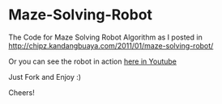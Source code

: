 Maze-Solving-Robot
========

The Code for Maze Solving Robot Algorithm as I posted in http://chipz.kandangbuaya.com/2011/01/maze-solving-robot/

Or you can see the robot in action [here in Youtube](http://www.youtube.com/watch?v=Djfw-O52_94)

Just Fork and Enjoy :)

Cheers!
